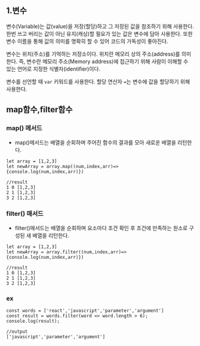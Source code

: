## 1.변수
변수(Variable)는 값(value)을 저장(할당)하고 그 저장된 값을 참조하기 위해 사용한다. 한번 쓰고 버리는 값이 아닌 유지(캐싱)할 필요가 있는 값은 변수에 담아 사용한다. 또한 변수 이름을 통해 값의 의미를 명확히 할 수 있어 코드의 가독성이 좋아진다.

변수는 위치(주소)를 기억하는 저장소이다. 위치란 메모리 상의 주소(address)를 의미한다. 즉, 변수란 메모리 주소(Memory address)에 접근하기 위해 사람이 이해할 수 있는 언어로 지정한 식별자(identifier)이다.

변수를 선언할 때 `var` 키워드를 사용한다. 할당 연산자 `=`는 변수에 값을 할당하기 위해 사용한다.


## map함수,filter함수

### map() 메서드
+ map()메서드는 배열을 순회하며 주어진 함수의 결과를 모아 새로운 배열을 리턴한다.
```
let array = [1,2,3]
let newArray = array.map((num,index,arr)=>{console.log(num,index,arr)})

//result
1 0 [1,2,3]
2 1 [1,2,3]
3 2 [1,2,3]

```
### filter() 매서드
+ filter()매서드는 배열을 순회하며 요소마다 조건 확인 후 조건에 만족하는 원소로 구성된 새 배열을 리턴한다.
```
let array = [1,2,3]
let newArray = array.filter((num,index,arr)=>{console.log(num,index,arr)})

//result
1 0 [1,2,3]
2 1 [1,2,3]
3 2 [1,2,3]

```
### ex
```
const words = ['react','javascript','parameter','argument']
const result = words.filter(word => word.length > 6);
console.log(result);

//output
['javascript','parameter','argument']
```
